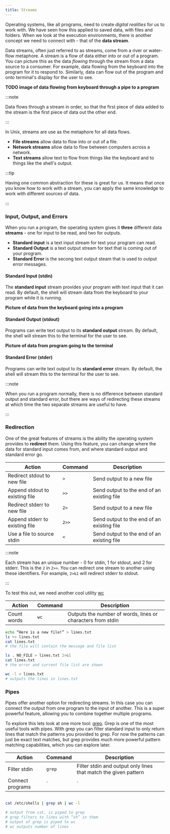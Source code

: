 ```yaml
---
title: Streams
---
```


Operating systems, like all programs, need to create *digital realities* for us to work with. We have seen how this applied to saved data, with files and folders. When we look at the execution environments, there is another concept we need to connect with - that of the **data stream**.

Data streams, often just referred to as streams, come from a river or water-flow metaphore. A stream is a flow of data either into or out of a program. You can picture this as the data *flowing* through the stream from a data source to a consumer. For example, data flowing from the keyboard into the program for it to respond to. Similarly, data can flow out of the program and onto terminal's display for the user to see.

**TODO image of data flowing from keyboard through a pipe to a program**

:::note

Data flows through a stream in order, so that the first piece of data added to the stream is the first piece of data out the other end.

:::

In Unix, streams are use as the metaphore for all data flows.

- **File streams** allow data to flow into or out of a file.
- **Network streams** allow data to flow between computers across a network.
- **Text streams** allow text to flow from things like the keyboard and to things like the shell's output.

:::tip

Having one common abstraction for these is great for us. It means that once you know how to work with a stream, you can apply the same knowledge to work with different sources of data.

:::

### Input, Output, and Errors

When you run a program, the operating system gives it **three** different data **streams** - one for input to be read, and two for outputs.

- **Standard input** is a text input stream for text your program can read.
- **Standard Output** is a text output stream for text that is coming out of your program.
- **Standard Error** is the secong text output steam that is used to output error messages.

#### Standard Input (stdin)

The **standard input** stream provides your program with text input that it can read. By default, the shell will stream data from the keyboard to your program while it is running.

**Picture of data from the keyboard going into a program**

#### Standard Output (stdout)

Programs can write text output to its **standard output** stream. By default, the shell will stream this to the terminal for the user to see.

**Picture of data from program going to the terminal**

#### Standard Error (stder)

Programs can write text output to its **standard error** stream. By default, the shell will stream this to the terminal for the user to see.

:::note

When you run a program normally, there is no difference between standard output and standard error, but there are ways of redirecting these streams at which time the two separate streams are useful to have.

:::

### Redirection

One of the great features of streams is the ability the operating system provides to **redirect** them. Using this feature, you can change where the data for standard input comes from, and where standard output and standard error go.

|**Action**               |**Command**  |**Description**|
|-------------------------|-------------|-----------------------------------------------------------------------------------|
|Redirect stdout to new file           |`>`      | Send output to a new file |
|Append stdout to existing file           |`>>`      | Send output to the end of an existing file |
|Redirect stderr to new file           |`2>`      | Send output to a new file |
|Append stderr to existing file           |`2>>`      | Send output to the end of an existing file |
|Use a file to source stdin           |`<`      | Send output to the end of an existing file |

:::note

Each stream has an unique number - 0 for stdin, 1 for stdout, and 2 for stderr. This is the `2` in `2>>`. You can redirect one stream to another using these identifiers. For example, `2>&1` will redirect stderr to stdout.

:::

To test this out, we need another cool utility [wc](https://man.cx/Wc)

|**Action**               |**Command**  |**Description**|
|-------------------------|-------------|-----------------------------------------------------------------------------------|
|Count words           |`wc`      | Outputs the number of words, lines or characters from stdin |


```sh
echo “Here is a new file!” > lines.txt
ls >> lines.txt
cat lines.txt
# the file will contain the message and file list

ls . NO_FILE > lines.txt 2>&1
cat lines.txt
# the error and current file list are shown

wc -l < lines.txt
# outputs the lines in lines.txt
```

### Pipes

Pipes offer another option for redirecting streams. In this case you can connect the output from one program to the input of another. This is a super powerful feature, allowing you to combine together multiple programs.

To explore this lets look at one more tool: [grep](https://man.cx/Grep). Grep is one of the most useful tools with pipes. With grep you can filter standard input to only return lines that match the patterns you provided to grep. For now the patterns can just be exact text matches, but grep provides much more powerful pattern matching capabilities, which you can explore later.

|**Action**               |**Command**  |**Description**|
|-------------------------|-------------|-----------------------------------------------------------------------------------|
|Filter stdin           |`grep`      | Filter stdin and output only lines that match the given pattern |
|Connect programs |`|`      | Send stdout from program to stdin of another |

```sh

cat /etc/shells | grep sh | wc -l 

# output from cat, is piped to grep
# grep filters to lines with “sh” in them
# output of grep is piped to wc
# wc outputs number of lines

```
